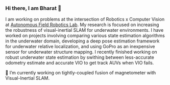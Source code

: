 ### Hi there, I am Bharat 👋
I am working on problems at the intersection of Robotics x Computer Vision at [Autonomous Field Robotics Lab](https://afrl.cse.sc.edu/afrl/home/). My research is focused on increasing the robustness of visual-inertial SLAM for underwater environments. I have worked on projects involving comparing various state estimation algorithms in the underwater domain, developing a deep pose estimation framework for underwater relative localization, and using GoPro as an inexpensive sensor for underwater structure mapping. I recently finished working on robust underwater state estimation by swithing between less-accurate odometry estimate and accurate VIO to get track AUVs when VIO fails.

 🔭 I’m currently working on tightly-coupled fusion of magnetometer with Visual-Inertial SLAM.
<!--
**joshi-bharat/joshi-bharat** is a ✨ _special_ ✨ repository because its `README.md` (this file) appears on your GitHub profile.

Here are some ideas to get you started:

- 🔭 I’m currently working on ...
- 🌱 I’m currently learning ...
- 👯 I’m looking to collaborate on ...
- 🤔 I’m looking for help with ...
- 💬 Ask me about ...
- 📫 How to reach me: ...
- 😄 Pronouns: ...
- ⚡ Fun fact: ...
-->
